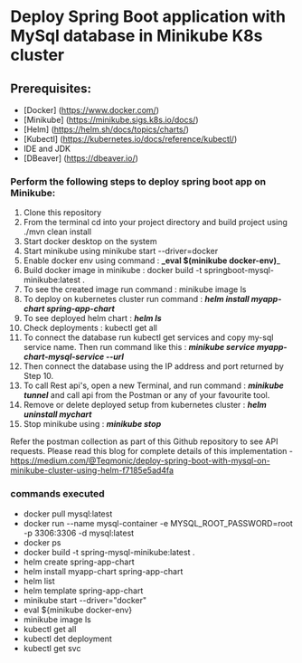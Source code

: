 # Deploy Spring Boot application with MySql database in Minikube K8s cluster

## Prerequisites:
* [Docker] (https://www.docker.com/)
* [Minikube] (https://minikube.sigs.k8s.io/docs/)
* [Helm] (https://helm.sh/docs/topics/charts/)
* [Kubectl] (https://kubernetes.io/docs/reference/kubectl/)
* IDE and JDK
* [DBeaver] (https://dbeaver.io/)

### Perform the following steps to deploy spring boot app on Minikube:
1) Clone this repository
2) From the terminal cd into your project directory and build project using ./mvn clean install
3) Start docker desktop on the system
4) Start minikube using minikube start --driver=docker
5) Enable docker env using command : **_eval $(minikube docker-env)**_ 
6) Build docker image in minikube : docker build -t springboot-mysql-minikube:latest .
7) To see the created image run command : minikube image ls
8) To deploy on kubernetes cluster run command : **_helm install myapp-chart spring-app-chart_**
9) To see deployed helm chart : **_helm ls_**
10) Check deployments : kubectl get all
11) To connect the database run kubectl get services and copy my-sql service name. Then run command like this : **_minikube service myapp-chart-mysql-service --url_**
12) Then connect the database using the IP address and port returned by Step 10.
13) To call Rest api's, open a new Terminal, and run command : _**minikube tunnel**_ and call api from the Postman or any of your favourite tool.
14) Remove or delete deployed setup from kubernetes cluster : **_helm uninstall mychart_**
15) Stop minikube using : **_minikube stop_**

Refer the postman collection as part of this Github repository to see API requests.
Please read this blog for complete details of this implementation - https://medium.com/@Teqmonic/deploy-spring-boot-with-mysql-on-minikube-cluster-using-helm-f7185e5ad4fa

### commands executed
- docker pull mysql:latest
- docker run --name mysql-container -e MYSQL_ROOT_PASSWORD=root -p 3306:3306 -d mysql:latest
- docker ps
- docker build -t spring-mysql-minikube:latest .
- helm create spring-app-chart
- helm install myapp-chart spring-app-chart
- helm list
- helm template spring-app-chart
- minikube start --driver="docker"
- eval ${minikube docker-env}
- minikube image ls
- kubectl get all
- kubectl det deployment
- kubectl get svc
